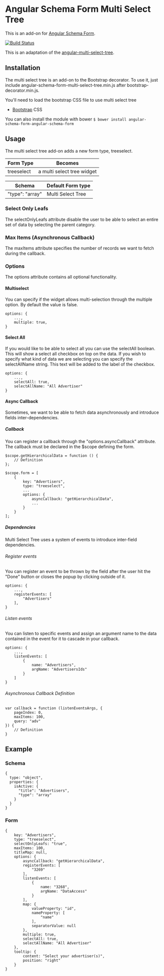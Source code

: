 # Angular Schema Form Multi Select Tree

This is an add-on for [Angular Schema Form](https://github.com/json-schema-form/angular-schema-form).

[![Build Status](https://travis-ci.org/JChampigny/angular-schema-form-multi-select-tree.svg?branch=master)](https://travis-ci.org/JChampigny/angular-schema-form-multi-select-tree)

This is an adaptation of the [angular-multi-select-tree](https://github.com/a5hik/angular-multi-select-tree).

## Installation
The multi select tree is an add-on to the Bootstrap decorator. To use it, just include angular-schema-form-multi-select-tree.min.js after bootstrap-decorator.min.js.

You'll need to load the bootstrap CSS file to use multi select tree
* [Bootstrap](http://getbootstrap.com) CSS

You can also install the module with bower
`$ bower install angular-schema-form-angular-schema-form`

## Usage
The multi select tree add-on adds a new form type, treeselect.

Form Type | Becomes
--- | ---
treeselect | a multi select tree widget

Schema | Default Form type
--- | ---
"type": "array" | Multi Select Tree

### Select Only Leafs
The selectOnlyLeafs attribute disable the user to be able to select an entire set of data by selecting the parent category.

### Max Items (Asynchronous Callback)
The maxItems attribute specifies the number of records we want to fetch during the callback.

### Options
The options attribute contains all optional functionality.
#### Multiselect
You can specify if the widget allows multi-selection through the multiple option. By default the value is false.
```
options: {
    ...,
    multiple: true,
}
```

#### Select All
If you would like to be able to select all you can use the selectAll boolean. This will show a select all checkbox on top on the data.
If you wish to specify what kind of data we are selecting you can specify the selectAllName string. This text will be added to the label of the checkbox.
```
options: {
    ...,
    selectAll: true,
    selectAllName: "All Advertiser"
}
```

#### Async Callback
Sometimes, we want to be able to fetch data asynchronously and introduce fields inter-dependencies.

##### Callback
You can register a callback through the "options.asyncCallback" attribute. The callback must be declared in the $scope defining the form.

```
$scope.getHierarchicalData = function () {
    // Definition
};

$scope.form = [
    {
        key: "Advertisers",
        type: "treeselect",
        ...
        options: {
            asyncCallback: "getHierarchicalData",
            ...
        }
    }
];
```

##### Dependencies
Multi Select Tree uses a system of events to introduce inter-field dependencies.

###### Register events
You can register an event to be thrown by the field after the user hit the "Done" button or closes the popup by clicking outside of it.
```
options: {
    ...,
    registerEvents: [
        "Advertisers"
    ],
}
```

###### Listen events
You can listen to specific events and assign an argument name to the data contained in the event for it to cascade in your callback.
```
options: {
    ...,
    listenEvents: [
        {
            name: "Advertisers",
            argName: "AdvertisersIds"
        }
    ]
}
```

###### Asynchronous Callback Definition
```
var callback = function (listenEventsArgs, {
    pageIndex: 0,
    maxItems: 100,
    query: "adv"
}) {
    // Definition
}
```

## Example
### Schema
```
{
  type: "object",
  properties: {
    isActive: {
      "title": "Advertisers",
      "type": "array"
    }
  }
}
```
### Form
```
{
    key: "Advertisers",
    type: "treeselect",
    selectOnlyLeafs: "true",
    maxItems: 100,
    titleMap: null,
    options: {
        asyncCallback: "getHierarchicalData",
        registerEvents: [
            "3269"
        ],
        listenEvents: [
            {
                name: "3268",
                argName: "DataAccess"
            }
        ],
        map: {
            valueProperty: "id",
            nameProperty: [
                "name"
            ],
            separatorValue: null
        },
        multiple: true,
        selectAll: true,
        selectAllName: "All Advertiser"
    },
    tooltip: {
        content: "Select your advertiser(s)",
        position: "right"
    }
}
```